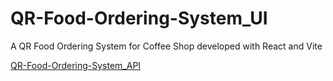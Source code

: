 # QR-Food-Ordering-System_UI
A QR Food Ordering System for Coffee Shop developed with React and Vite

<a href="https://github.com/duyennguyen1408/QR-Food-Ordering-System_API" target="_blank">QR-Food-Ordering-System_API</a>
